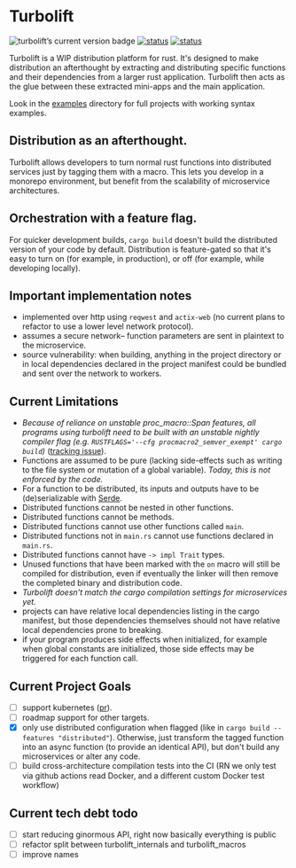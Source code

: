 # Turbolift

<img
    src="https://img.shields.io/crates/v/turbolift.svg"
    alt="turbolift’s current version badge"
    title="turbolift’s current version badge" />
[![status](https://github.com/DominicBurkart/turbolift/workflows/rust/badge.svg)](https://github.com/DominicBurkart/turbolift/actions?query=is%3Acompleted+branch%3Amaster+workflow%3A"rust")
[![status](https://github.com/DominicBurkart/turbolift/workflows/docker/badge.svg)](https://github.com/DominicBurkart/turbolift/actions?query=is%3Acompleted+branch%3Amaster+workflow%3A"docker")

Turbolift is a WIP distribution platform for rust. It's designed to make distribution an afterthought 
by extracting and distributing specific functions and their dependencies from a larger rust application.
Turbolift then acts as the glue between these extracted mini-apps and the main application.

Look in the [examples](https://github.com/DominicBurkart/turbolift/tree/master/examples) directory for 
full projects with working syntax examples. 

## Distribution as an afterthought.
Turbolift allows developers to turn normal rust functions into distributed services 
 just by tagging them with a macro. This lets you develop in a monorepo environment, 
but benefit from the scalability of microservice architectures.

## Orchestration with a feature flag.
For quicker development builds, `cargo build` doesn't build the distributed version of your code by default.
Distribution is feature-gated so that it's easy to turn on (for example, in production), or off (for example, 
while developing locally).

## Important implementation notes
- implemented over http using `reqwest` and `actix-web` (no current plans to refactor to use a lower level network protocol).
- assumes a secure network– function parameters are sent in plaintext to the microservice.
- source vulnerability: when building, anything in the project directory or in local dependencies 
declared in the project manifest could be bundled and sent over the network to workers. 

## Current Limitations
- *Because of reliance on unstable proc_macro::Span features, all programs using turbolift need to 
be built with an unstable nightly compiler flag (e.g. `RUSTFLAGS='--cfg procmacro2_semver_exempt' cargo build`)* ([tracking issue](https://github.com/rust-lang/rust/issues/54725)).
- Functions are assumed to be pure (lacking side-effects such as 
writing to the file system or mutation of a global variable). 
*Today, this is not enforced by the code.* 
- For a function to be distributed, its inputs and outputs have to be (de)serializable with [Serde](https://github.com/serde-rs/serde).
- Distributed functions cannot be nested in other functions.
- Distributed functions cannot be methods.
- Distributed functions cannot use other functions called `main`.
- Distributed functions not in `main.rs` cannot use functions declared 
in `main.rs`.
- Distributed functions cannot have `-> impl Trait` types.
- Unused functions that have been marked with the `on` macro will still be 
compiled for distribution, even if eventually the linker will then 
remove the completed binary and distribution code.
- *Turbolift doesn't match the cargo compilation settings for microservices yet.*
- projects can have relative local dependencies listing in the cargo manifest, but those dependencies themselves 
should not have relative local dependencies prone to breaking.
- if your program produces side effects when initialized, for example when 
global constants are initialized, those side effects may be triggered 
for each function call.

## Current Project Goals
- [ ] support kubernetes ([pr](https://github.com/DominicBurkart/turbolift/pull/2)).
- [ ] roadmap support for other targets.
- [X] only use distributed configuration when flagged (like in `cargo build --features "distributed"`). Otherwise,
just transform the tagged function into an async function (to provide an identical API), but don't 
build any microservices or alter any code.
- [ ] build cross-architecture compilation tests into the CI (RN we only test via github actions read Docker, and a different custom Docker test workflow)

## Current tech debt todo
- [ ] start reducing ginormous API, right now basically everything is public
- [ ] refactor split between turbolift_internals and turbolift_macros
- [ ] improve names
